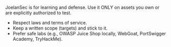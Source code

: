 JoelanSec is for learning and defense. Use it ONLY on assets you own or are explicitly authorized to test.
- Respect laws and terms of service.
- Keep a written scope (targets) and stick to it.
- Prefer safe labs (e.g., OWASP Juice Shop locally, WebGoat, PortSwigger Academy, TryHackMe).
